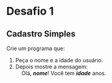 # Desafio 1
## Cadastro Simples

Crie um programa que:
1. Peça o nome e a idade do usuário.
2. Depois mostre a mensagem:<br>
&nbsp;&nbsp;&nbsp;&nbsp;Olá, __*nome*__! Você tem __*idade*__ anos.
